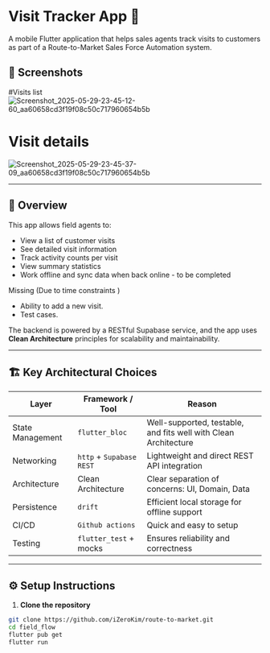 # Visit Tracker App 🚀

A mobile Flutter application that helps sales agents track visits to customers as part of a Route-to-Market Sales Force Automation system.

## 📸 Screenshots
#Visits list
![Screenshot_2025-05-29-23-45-12-60_aa60658cd3f19f08c50c717960654b5b](https://github.com/user-attachments/assets/c04cb1fc-180a-41d2-afee-063e6b05c66d)

# Visit details
![Screenshot_2025-05-29-23-45-37-09_aa60658cd3f19f08c50c717960654b5b](https://github.com/user-attachments/assets/2e311acb-fb7f-4119-ad1d-4555b61fce55)

---

## 🧠 Overview

This app allows field agents to:
- View a list of customer visits
- See detailed visit information
- Track activity counts per visit
- View summary statistics
- Work offline and sync data when back online - to be completed

Missing (Due to time constraints )
- Ability to add a new visit.
- Test cases.

The backend is powered by a RESTful Supabase service, and the app uses **Clean Architecture** principles for scalability and maintainability.

---

## 🏗️ Key Architectural Choices

| Layer            | Framework / Tool          | Reason |
|------------------|---------------------------|--------|
| State Management | `flutter_bloc`            | Well-supported, testable, and fits well with Clean Architecture |
| Networking       | `http` + `Supabase REST`  | Lightweight and direct REST API integration |
| Architecture     | Clean Architecture         | Clear separation of concerns: UI, Domain, Data |
| Persistence      | `drift`                    | Efficient local storage for offline support | - to be completed
| CI/CD            | `Github actions`           | Quick and easy to setup |
| Testing          | `flutter_test` + mocks     | Ensures reliability and correctness | - to be completed

---

## ⚙️ Setup Instructions

1. **Clone the repository**
```bash
git clone https://github.com/iZeroKim/route-to-market.git
cd field_flow
flutter pub get
flutter run
